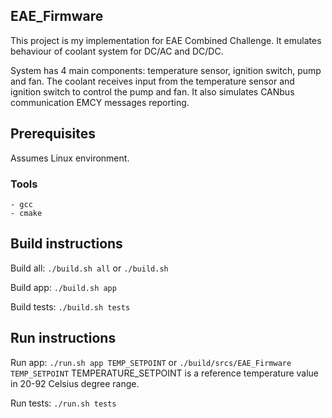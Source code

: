 ## EAE_Firmware
This project is my implementation for EAE Combined Challenge.
It emulates behaviour of coolant system for DC/AC and DC/DC.

System has 4 main components: temperature sensor, ignition switch, pump and fan.
The coolant receives input from the temperature sensor and ignition switch to control the pump and fan.
It also simulates CANbus communication EMCY messages reporting.

## Prerequisites

Assumes Linux environment.

### Tools
    - gcc
    - cmake

## Build instructions
Build all:
`./build.sh all` or `./build.sh`

Build app:
`./build.sh app`

Build tests:
`./build.sh tests`

## Run instructions
Run app:
`./run.sh app TEMP_SETPOINT` or `./build/srcs/EAE_Firmware TEMP_SETPOINT`
TEMPERATURE_SETPOINT is a reference temperature value in 20-92 Celsius degree range.

Run tests:
`./run.sh tests`
